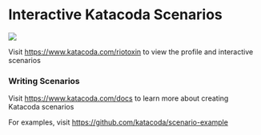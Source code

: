 # Interactive Katacoda Scenarios

[![](http://shields.katacoda.com/katacoda/riotoxin/count.svg)](https://www.katacoda.com/riotoxin "Get your profile on Katacoda.com")

Visit https://www.katacoda.com/riotoxin to view the profile and interactive scenarios

### Writing Scenarios
Visit https://www.katacoda.com/docs to learn more about creating Katacoda scenarios

For examples, visit https://github.com/katacoda/scenario-example
